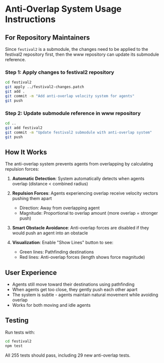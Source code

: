 # Anti-Overlap System Usage Instructions

## For Repository Maintainers

Since `festival2` is a submodule, the changes need to be applied to the festival2 repository first, then the www repository can update its submodule reference.

### Step 1: Apply changes to festival2 repository

```bash
cd festival2
git apply ../festival2-changes.patch
git add .
git commit -m "Add anti-overlap velocity system for agents"
git push
```

### Step 2: Update submodule reference in www repository

```bash
cd ..
git add festival2
git commit -m "Update festival2 submodule with anti-overlap system"
git push
```

## How It Works

The anti-overlap system prevents agents from overlapping by calculating repulsion forces:

1. **Automatic Detection**: System automatically detects when agents overlap (distance < combined radius)

2. **Repulsion Forces**: Agents experiencing overlap receive velocity vectors pushing them apart
   - Direction: Away from overlapping agent
   - Magnitude: Proportional to overlap amount (more overlap = stronger push)

3. **Smart Obstacle Avoidance**: Anti-overlap forces are disabled if they would push an agent into an obstacle

4. **Visualization**: Enable "Show Lines" button to see:
   - Green lines: Pathfinding destinations
   - Red lines: Anti-overlap forces (length shows force magnitude)

## User Experience

- Agents still move toward their destinations using pathfinding
- When agents get too close, they gently push each other apart
- The system is subtle - agents maintain natural movement while avoiding overlap
- Works for both moving and idle agents

## Testing

Run tests with:
```bash
cd festival2
npm test
```

All 255 tests should pass, including 29 new anti-overlap tests.
